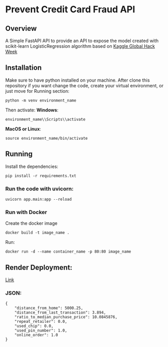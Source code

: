 # Prevent Credit Card Fraud API 

## Overview
A Simple FastAPI API to provide an API to expose the model created with scikit-learn LogisticRegression algorithm based on [Kaggle Global Hack Week](https://www.kaggle.com/competitions/global-hack-week-detect-credit-card-fraud)

## Installation
Make sure to have python installed on your machine.
After clone this repository if you want change the code, create your virtual environment, or just move for Running section:
```
python -m venv environment_name
```
Then activate:
__Windows__:
```
environment_name\\Scripts\\activate
```
__MacOS or Linux__:
```
source environment_name/bin/activate
```

## Running
Install the dependencies:
```
pip install -r requirements.txt
```
### Run the code with uvicorn:
```
uvicorn app.main:app --reload
```
### Run with Docker
Create the docker image
```
docker build -t image_name .
```
Run:
```
docker run -d --name container_name -p 80:80 image_name
```

## Render Deployment:
[Link](https://prevent-credit-card-fraud-api.onrender.com)

### JSON:
```
{
	"distance_from_home": 5000.25,
    "distance_from_last_transaction": 3.894,
    "ratio_to_median_purchase_price": 10.0845876,
    "repeat_retailer": 0.0,
    "used_chip": 0.0,
    "used_pin_number": 1.0,
    "online_order": 1.0
}
```
